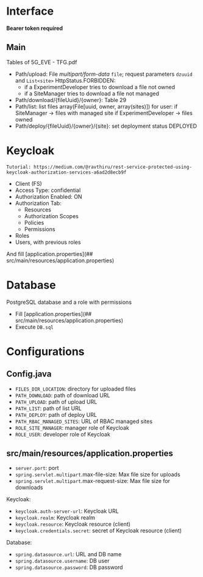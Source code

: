 # Interface
**Bearer token required**
## Main
Tables of 5G_EVE - TFG.pdf
- Path/upload: File *multipart/form-data* `file`; request parameters `dzuuid` and `List<site>`
  HttpStatus.FORBIDDEN:
  - if a ExperimentDeveloper tries to download a file not owned
  - if a SiteManager tries to download a file not managed
- Path/download/{fileUuid}/{owner}: Table 29
- Path/list: list files array(File[uuid, owner, array(sites)]) for user:
  if SiteManager -> files with managed site
  if ExperimentDeveloper -> files owned
- Path/deploy/{fileUuid}/{owner}/{site}: set deployment status DEPLOYED


# Keycloak
    Tutorial: https://medium.com/@ravthiru/rest-service-protected-using-keycloak-authorization-services-a6ad2d8ecb9f

- Client (FS)
 - Access Type: confidential
 - Authorization Enabled: ON
 - Authorization Tab:
   - Resources
   - Authorization Scopes
   - Policies
   - Permissions
- Roles
- Users, with previous roles

And fill [application.properties](## src/main/resources/application.properties)



# Database
PostgreSQL database and a role with permissions
- Fill [application.properties](## src/main/resources/application.properties)
- Execute `DB.sql`


# Configurations
## Config.java
- `FILES_DIR_LOCATION`: directory for uploaded files
- `PATH_DOWNLOAD`: path of download URL
- `PATH_UPLOAD`: path of upload URL
- `PATH_LIST`: path of list URL
- `PATH_DEPLOY`: path of deploy URL
- `PATH_RBAC_MANAGED_SITES`: URL of RBAC managed sites
- `ROLE_SITE_MANAGER`: manager role of Keycloak
- `ROLE_USER`: developer role of Keycloak

## src/main/resources/application.properties
- `server.port`: port
- `spring.servlet.multipart`.max-file-size: Max file size for uploads
- `spring.servlet.multipart`.max-request-size: Max file size for downloads

Keycloak:
- `keycloak.auth-server-url`: Keycloak URL
- `keycloak.realm`: Keycloak realm
- `keycloak.resource`: Keycloak resource (client)
- `keycloak.credentials.secret`: secret of Keycloak resource (client)

Database:
- `spring.datasource.url`: URL and DB name
- `spring.datasource.username`: DB user
- `spring.datasource.password`: DB password